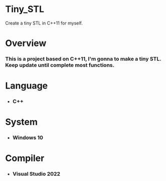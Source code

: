 # Tiny_STL
Create a tiny STL in C++11 for myself.

# Overview
### This is a project based on C++11, I'm gonna to make a tiny STL. Keep update until complete most functions.

# Language
* ### C++

# System
* ### Windows 10

# Compiler
* ### Visual Studio 2022


